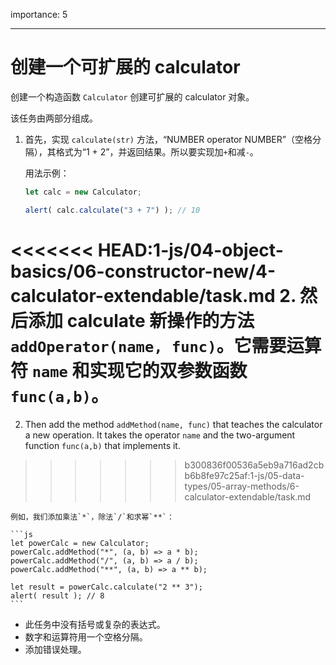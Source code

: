 importance: 5

---

# 创建一个可扩展的 calculator

创建一个构造函数 `Calculator` 创建可扩展的 calculator 对象。

该任务由两部分组成。

1. 首先，实现 `calculate(str)` 方法，“NUMBER operator NUMBER”（空格分隔），其格式为“1 + 2”，并返回结果。所以要实现加`+`和减`-`。

    用法示例：

    ```js
    let calc = new Calculator;

    alert( calc.calculate("3 + 7") ); // 10
    ```
<<<<<<< HEAD:1-js/04-object-basics/06-constructor-new/4-calculator-extendable/task.md
2. 然后添加 calculate 新操作的方法 `addOperator(name, func)`。它需要运算符 `name` 和实现它的双参数函数 `func(a,b)`。
=======
2. Then add the method `addMethod(name, func)` that teaches the calculator a new operation. It takes the operator `name` and the two-argument function `func(a,b)` that implements it.
>>>>>>> b300836f00536a5eb9a716ad2cbb6b8fe97c25af:1-js/05-data-types/05-array-methods/6-calculator-extendable/task.md

    例如，我们添加乘法`*`，除法`/`和求幂`**`：

    ```js
    let powerCalc = new Calculator;
    powerCalc.addMethod("*", (a, b) => a * b);
    powerCalc.addMethod("/", (a, b) => a / b);
    powerCalc.addMethod("**", (a, b) => a ** b);

    let result = powerCalc.calculate("2 ** 3");
    alert( result ); // 8
    ```

- 此任务中没有括号或复杂的表达式。
- 数字和运算符用一个空格分隔。
- 添加错误处理。
